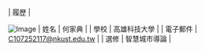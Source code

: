 |      履歷        |

![Image](https://github.com/users/danny11103/projects/1/assets/167010754/42f3a60d-df1e-4af5-a0e8-9c8ef04de062)
| 姓名             | 何家典                  |
| 學校             | 高雄科技大學                  |
| 電子郵件         | C107252117@nkust.edu.tw          |
| 選修             | 智慧城市導論                  |

